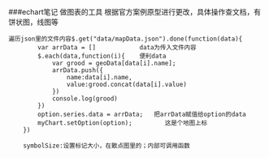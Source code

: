 ###echart笔记
    做图表的工具
    根据官方案例原型进行更改，具体操作查文档，有饼状图，线图等

    遍历json里的文件内容$.get("data/mapData.json").done(function(data){
            var arrData = []            data为传入文件内容
            $.each(data,function(i){    便利data
                var grood = geoData[data[i].name];  
                arrData.push({
                    name:data[i].name,
                    value:grood.concat(data[i].value)
                })
                console.log(grood)
            })
            option.series.data = arrData;   把arrData赋值给option的data
            myChart.setOption(option);         这是个地图上标
        })

        symbolSize:设置标记大小，在散点图里的；内部可调用函数